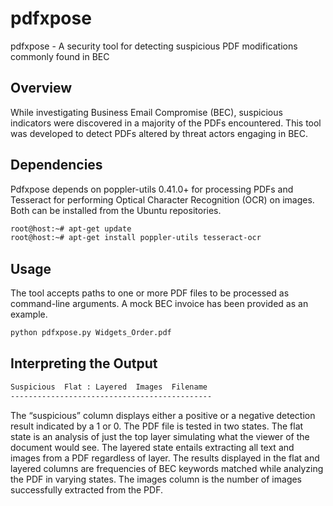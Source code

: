 pdfxpose
=====

pdfxpose - A security tool for detecting suspicious PDF modifications commonly found in BEC

## Overview
While investigating Business Email Compromise (BEC), suspicious indicators were discovered in a majority of the PDFs encountered. This tool was developed to detect PDFs altered by threat actors engaging in BEC.

## Dependencies
Pdfxpose depends on poppler-utils 0.41.0+ for processing PDFs and Tesseract for performing Optical Character Recognition (OCR) on images. Both can be installed from the Ubuntu repositories.

```bash
root@host:~# apt-get update
root@host:~# apt-get install poppler-utils tesseract-ocr
```

## Usage
The tool accepts paths to one or more PDF files to be processed as command-line arguments. A mock BEC invoice has been provided as an example.

```bash
python pdfxpose.py Widgets_Order.pdf
```

## Interpreting the Output

```bash
Suspicious  Flat : Layered  Images  Filename
---------------------------------------------
```

The “suspicious” column displays either a positive or a negative detection result indicated by a 1 or 0. The PDF file is tested in two states. The flat state is an analysis of just the top layer simulating what the viewer of the document would see. The layered state entails extracting all text and images from a PDF regardless of layer. The results displayed in the flat and layered columns are frequencies of BEC keywords matched while analyzing the PDF in varying states. The images column is the number of images successfully extracted from the PDF.

